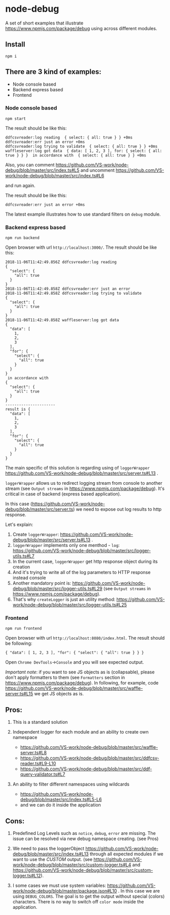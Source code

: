 # node-debug

A set of short examples that illustrate https://www.npmjs.com/package/debug using across different modules.

## Install

`npm i`

## There are 3 kind of examples:

* Node console based
* Backend express based
* Frontend

### Node console based

`npm start`

The result should be like this:

```
ddfcsvreader:log reading  { select: { all: true } } +0ms
ddfcsvreader:err just an error +0ms
ddfcsvreader:log trying to validate  { select: { all: true } } +0ms
waffleserver:log got data  { data: [ 1, 2, 3 ], for: { select: { all: true } } }  in accordance with  { select: { all: true } } +0ms
```

Also, you can comment https://github.com/VS-work/node-debug/blob/master/src/index.ts#L5 and uncomment https://github.com/VS-work/node-debug/blob/master/src/index.ts#L6

and run again.

The result should be like this:

```
ddfcsvreader:err just an error +0ms
```

The latest example illustrates how to use standard filters on `debug` module.

### Backend express based

`npm run backend`

Open browser with url `http://localhost:3000/`. The result should be like this:

```
2018-11-06T11:42:49.856Z ddfcsvreader:log reading
{
  "select": {
    "all": true
  }
}
2018-11-06T11:42:49.858Z ddfcsvreader:err just an error
2018-11-06T11:42:49.858Z ddfcsvreader:log trying to validate
{
  "select": {
    "all": true
  }
}
2018-11-06T11:42:49.858Z waffleserver:log got data
{
  "data": [
    1,
    2,
    3
  ],
  "for": {
    "select": {
      "all": true
    }
  }
}
 in accordance with
{
  "select": {
    "all": true
  }
}
----------------------
result is {
  "data": [
    1,
    2,
    3
  ],
  "for": {
    "select": {
      "all": true
    }
  }
}
```

The main specific of this solution is regarding using of `loggerWrapper` https://github.com/VS-work/node-debug/blob/master/src/server.ts#L13 .

`loggerWrapper` allows us to redirect logging stream from console to another stream (see `Output streams` in https://www.npmjs.com/package/debug). It's critical in case of backend (express based application).

In this case (https://github.com/VS-work/node-debug/blob/master/src/server.ts) we need to expose out log results to http response.

Let's explain:

1. Create `loggerWrapper`: https://github.com/VS-work/node-debug/blob/master/src/server.ts#L13 .
2. `loggerWrapper` implements only one menthod - `log`: https://github.com/VS-work/node-debug/blob/master/src/logger-utils.ts#L7
3. In the current case, `loggerWrapper` get http response object during its creation
4. And it's trying to write all of the log parameters to HTTP response instead console
5. Another mandatory point is: https://github.com/VS-work/node-debug/blob/master/src/logger-utils.ts#L29 (see `Output streams` in https://www.npmjs.com/package/debug).
6. That's why `createLogger` is just an utility method: https://github.com/VS-work/node-debug/blob/master/src/logger-utils.ts#L25

### Frontend

`npm run frontend`

Open browser with url `http://localhost:8080/index.html`. The result should be following:

```
{ "data": [ 1, 2, 3 ], "for": { "select": { "all": true } } }
```

Open `Chrome DevTools`->`Console` and you will see expected output.

*Important note*: if you want to see JS objects as is (collapsable), please don't apply formatters to them (see `Formatters` section in https://www.npmjs.com/package/debug). In following, for example, code https://github.com/VS-work/node-debug/blob/master/src/waffle-server.ts#L15 we get JS objects as is.

## Pros:

1. This is a standard solution

2. Independent logger for each module and an ability to create own namespace

    * https://github.com/VS-work/node-debug/blob/master/src/waffle-server.ts#L8
    * https://github.com/VS-work/node-debug/blob/master/src/ddfcsv-reader.ts#L9-L10
    * https://github.com/VS-work/node-debug/blob/master/src/ddf-query-validator.ts#L7

3. An ability to filter different namespaces using wildcards

    * https://github.com/VS-work/node-debug/blob/master/src/index.ts#L5-L6
    * and we can do it inside the application

## Cons:

1. Predefined Log Levels such as `notice`, `debug`, `error` are missing. The issue can be resolved via new debug namespace creating. (see Pros)

2. We need to pass the loggerObject https://github.com/VS-work/node-debug/blob/master/src/index.ts#L13 through all expected modules if we want to use the *CUSTOM* output. (see https://github.com/VS-work/node-debug/blob/master/src/custom-logger.ts#L4 and https://github.com/VS-work/node-debug/blob/master/src/custom-logger.ts#L12).

3. I some cases we must use system variables: https://github.com/VS-work/node-debug/blob/master/package.json#L10 . In this case we are using `DEBUG_COLORS`. The goal is to get the output without special (colors) characters. There is no way to switch off `color mode` inside the application.
